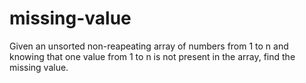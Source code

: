 # missing-value
Given an unsorted non-reapeating array of numbers from 1 to n and knowing that one value from 1 to n is not present in the array, find the missing value. 
